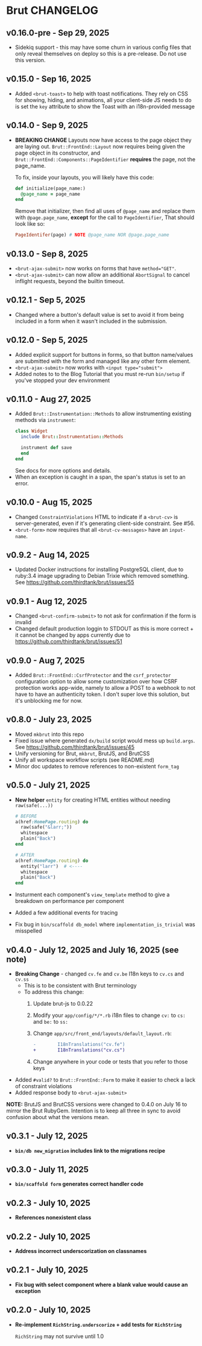 # Brut CHANGELOG

## v0.16.0-pre - Sep 29, 2025

* Sidekiq support - this may have some churn in various config files that only reveal themselves on deploy so this
  is a pre-release. Do not use this version.

## v0.15.0 - Sep 16, 2025

* Added `<brut-toast>` to help with toast notifications.  They rely on CSS for showing, hiding, and animations, all your
  client-side JS needs to do is set the `key` attribute to show the Toast with an i18n-provided message

## v0.14.0 - Sep 9, 2025

* **BREAKING CHANGE** Layouts now have access to the page object they are 
  laying out.  `Brut::FrontEnd::Layout` now requires being given the page
  object in its constructor, and `Brut::FrontEnd::Components::PageIdentifier` 
  **requires** the page, not the page\_name.

  To fix, inside your layouts, you will likely have this code:

  ```ruby
  def initialize(page_name:)
    @page_name = page_name
  end
  ```

  Remove that initializer, then find all uses of `@page_name` and replace
  them with `@page.page_name`, **except** for the call to `PageIdentifier`,
  That should look like so:

  ```ruby
  PageIdentifer(page) # NOTE @page_name NOR @page.page_name
  ```

## v0.13.0 - Sep 8, 2025

* `<brut-ajax-submit>` now works on forms that have `method="GET"`.
* `<brut-ajax-submit>` can now allow an additional `AbortSignal` to cancel inflight requests, beyond the builtin timeout.

## v0.12.1 - Sep 5, 2025

* Changed where a button's default value is set to avoid it
  from being included in a form when it wasn't included in the submission.

## v0.12.0 - Sep 5, 2025

* Added explicit support for buttons in forms, so that button name/values are submitted with the form and managed like any other form element.
* `<brut-ajax-submit>` now works with `<input type="submit">`
* Added notes to to the Blog Tutorial that you must re-run `bin/setup` if you've stopped your dev environment

## v0.11.0 - Aug 27, 2025

* Added `Brut::Instrumentation::Methods` to allow instrumenting existing methods via `instrument`:
  ```ruby
  class Widget
    include Brut::Instrumentation::Methods

    instrument def save
    end
  end
  ```
  See docs for more options and details.
* When an exception is caught in a span, the span's status is set to an error.

## v0.10.0 - Aug 15, 2025

* Changed `ConstraintViolations` HTML to indicate if a `<brut-cv>` is server-generated, even if it's generating  client-side constraint. See #56.
* `<brut-form>` now requires that all `<brut-cv-messages>` have an `input-name`.


## v0.9.2 - Aug 14, 2025

* Updated Docker instructions for installing PostgreSQL client, due to ruby:3.4 image upgrading to Debian Trixie which removed something. See https://github.com/thirdtank/brut/issues/55

## v0.9.1 - Aug 12, 2025

* Changed `<brut-confirm-submit>` to not ask for confirmation if the form is invalid
* Changed default production loggin to STDOUT as this is more correct + it cannot be changed by apps
currently due to https://github.com/thirdtank/brut/issues/51

## v0.9.0 - Aug 7, 2025

* Added `Brut::FrontEnd::CsrfProtector` and the `csrf_protector` configuration option to allow some customization
  over how CSRF protection works app-wide, namely to allow a POST to a webhook to not have to have an authenticity token.
  I don't super love this solution, but it's unblocking me for now.

## v0.8.0 - July 23, 2025

* Moved `mkbrut` into this repo
* Fixed issue where generated `dx/build` script would mess up `build.args`. See https://github.com/thirdtank/brut/issues/45
* Unify versioning for Brut, `mkbrut`, BrutJS, and BrutCSS
* Unify all workspace workflow scripts (see README.md)
* Minor doc updates to remove references to non-existent `form_tag`

## v0.5.0 - July 21, 2025

* **New helper** `entity` for creating HTML entities without needing `raw(safe(...))`

  ```ruby
  # BEFORE
  a(href:HomePage.routing) do
    raw(safe("&larr;"))
    whitespace
    plain("Back")
  end

  # AFTER
  a(href:HomePage.routing) do
    entity("larr")  # <----
    whitespace
    plain("Back")
  end
  ```

* Insturment each component's `view_template` method to give a breakdown on 
  performance per component
* Added a few additional events for tracing
* Fix bug in `bin/scaffold db_model` where `implementation_is_trivial` was misspelled

## v0.4.0 - July 12, 2025 and July 16, 2025 (see note)

* **Breaking Change** - changed `cv.fe` and `cv.be` I18n keys to `cv.cs` and `cv.ss`
  - This is to be consistent with Brut terminology
  - To address this change:
    1. Update brut-js to 0.0.22
    2. Modify your `app/config/*/*.rb` i18n files to change `cv:` to `cs:` and `be:`
       to `ss:`
    3. Change `app/src/front_end/layouts/default_layout.rb`:

       ```diff
       -        I18nTranslations("cv.fe")
       +        I18nTranslations("cv.cs")
       ```
    4. Change anywhere in your code or tests that you refer to those keys
* Added `#valid?` to `Brut::FrontEnd::Form` to make it easier to check a lack
  of constraint violations
* Added response body to `<brut-ajax-submit>`

**NOTE:** BrutJS and BrutCSS versions were changed to 0.4.0 on July 16 to mirror the Brut RubyGem. Intention is to keep all three in sync to avoid confusion about what the versions mean.

## v0.3.1 - July 12, 2025

* **`bin/db new_migration` includes link to the migrations recipe**

## v0.3.0 - July 11, 2025

* **`bin/scaffold form` generates correct handler code**

## v0.2.3 - July 10, 2025

* **References nonexistent class**

## v0.2.2 - July 10, 2025

* **Address incorrect underscorization on classnames**

## v0.2.1 - July 10, 2025

* **Fix bug with select component where a blank value would cause an exception**

## v0.2.0 - July 10, 2025

* **Re-implement `RichString.underscorize` + add tests for `RichString`**

  `RichString` may not survive until 1.0
